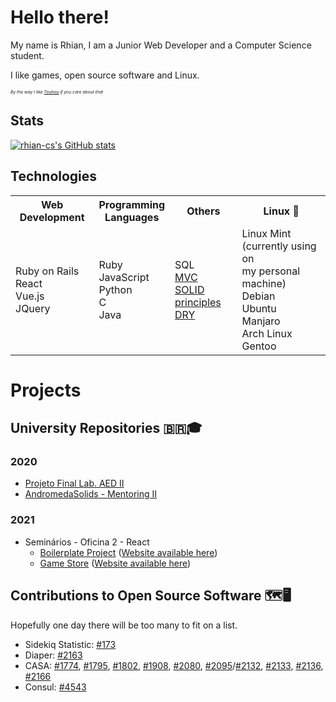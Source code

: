 <!--
So you've come to the bleak land of the README source code...
I am sorry, I've succumbed to the treacherous power of HTML in markdown... There is no way back now...
-->

# Hello there!

My name is Rhian, I am a Junior Web Developer and a Computer Science student.

I like games, open source software and Linux.

<sub><sup><sub><sup>_By the way I like [Touhou](https://media1.tenor.com/images/50ead60764442fd6304067bac5377027/tenor.gif) if you care about that_</sup></sub></sup></sub>

## Stats
[![rhian-cs's GitHub stats](https://github-readme-stats.vercel.app/api?username=rhian-cs)](https://github.com/anuraghazra/github-readme-stats)

## Technologies

<table>
<th>Web Development</th>
<th>Programming<br>Languages</th>
<th>Others</th>
<th>Linux 💛</th>
<tr>
  <td>
      Ruby on Rails<br>
      React<br>
      Vue.js<br>
      JQuery<br>
  </td>
  <td>
      Ruby<br>
      JavaScript<br>
      Python<br>
      C<br>
      Java<br>
  </td>
  <td>
    SQL<br>
    <a href="https://en.wikipedia.org/wiki/Model%E2%80%93view%E2%80%93controller">MVC</a><br>
    <a href="https://en.wikipedia.org/wiki/SOLID">SOLID principles</a><br>
    <a href="https://en.wikipedia.org/wiki/Don't_repeat_yourself">DRY</a><br>
  </td>
  <td>
    Linux Mint (currently using on<br>
    my personal machine)<br>
    Debian<br>
    Ubuntu<br>
    Manjaro<br>
    Arch Linux<br>
    Gentoo<br>
  </td>
</tr>
<table>

# Projects

## University Repositories 🇧🇷🎓
### 2020
  * [Projeto Final Lab. AED II](https://github.com/rhian-cs/Projeto_final_LAEDII)
  * [AndromedaSolids - Mentoring II](https://github.com/rhian-cs/AndromedaSolids)

### 2021
  * Seminários - Oficina 2 - React
    * [Boilerplate Project](https://github.com/rhian-cs/seminarios-2021-oficina-2-boilerplate) ([Website available here](https://rhian-cs.github.io/seminarios-2021-oficina-2-boilerplate/public/index.html))
    * [Game Store](https://github.com/rhian-cs/seminarios-2021-oficina-2-game-store) ([Website available here](https://rhian-cs.github.io/seminarios-2021-oficina-2-game-store/))

## Contributions to Open Source Software 🗺️🖥️
Hopefully one day there will be too many to fit on a list.
  * Sidekiq Statistic: [#173](https://github.com/davydovanton/sidekiq-statistic/pull/173)
  * Diaper: [#2163](https://github.com/rubyforgood/diaper/pull/2163)
  * CASA: [#1774](https://github.com/rubyforgood/casa/pull/1774), [#1795](https://github.com/rubyforgood/casa/pull/1795), [#1802](https://github.com/rubyforgood/casa/pull/1802), [#1908](https://github.com/rubyforgood/casa/pull/1908), [#2080](https://github.com/rubyforgood/casa/pull/2080), [#2095](https://github.com/rubyforgood/casa/pull/2095)/[#2132](https://github.com/rubyforgood/casa/pull/2132), [#2133](https://github.com/rubyforgood/casa/pull/2133), [#2136](https://github.com/rubyforgood/casa/pull/2136), [#2166](https://github.com/rubyforgood/casa/pull/2166)
  * Consul: [#4543](https://github.com/consul/consul/pull/4543)
